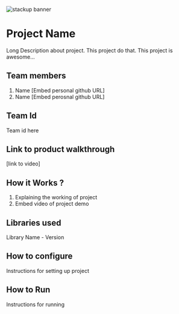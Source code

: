 ![stackup banner](https://github.com/Abyssalwolf/E-commerce-website/assets/117766338/901712f1-b6bc-4f49-ab47-eb1dabcf6f67)

# Project Name
Long Description about project. This project do that. This project is awesome...
## Team members
1. Name [Embed personal github URL]
2. Name [Embed perosnal github URL]
## Team Id
Team id here
## Link to product walkthrough
[link to video]
## How it Works ?
1. Explaining the working of project
2. Embed video of project demo
## Libraries used
Library Name - Version
## How to configure
Instructions for setting up project
## How to Run
Instructions for running
